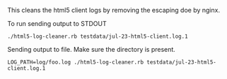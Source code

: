 
This cleans the html5 client logs by removing the escaping doe by nginx.

To run sending output to STDOUT

```
./html5-log-cleaner.rb testdata/jul-23-html5-client.log.1
```

Sending output to file. Make sure the directory is present.

```
LOG_PATH=log/foo.log ./html5-log-cleaner.rb testdata/jul-23-html5-client.log.1
```
